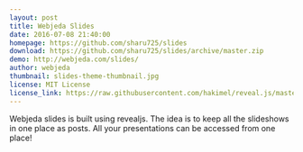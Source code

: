 ```yaml
---
layout: post
title: Webjeda Slides
date: 2016-07-08 21:40:00
homepage: https://github.com/sharu725/slides
download: https://github.com/sharu725/slides/archive/master.zip
demo: http://webjeda.com/slides/
author: webjeda
thumbnail: slides-theme-thumbnail.jpg
license: MIT License
license_link: https://raw.githubusercontent.com/hakimel/reveal.js/master/LICENSE
---
```


Webjeda slides is built using revealjs. The idea is to keep all the slideshows in one place as posts. All your presentations can be accessed from one place!
